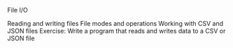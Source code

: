 File I/O

Reading and writing files
File modes and operations
Working with CSV and JSON files
Exercise: Write a program that reads and writes data to a CSV or JSON file